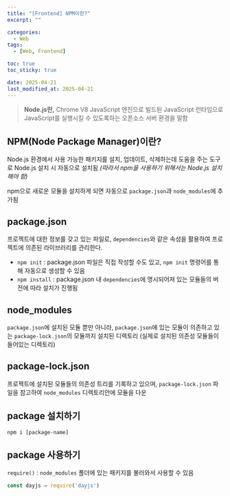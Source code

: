 ```yaml
---
title: "[Frontend] NPM이란?"
excerpt: ""

categories:
  - Web
tags:
  - [Web, Frontend]

toc: true
toc_sticky: true

date: 2025-04-21
last_modified_at: 2025-04-21
---
```


> **Node.js란,** Chrome V8 JavaScript 엔진으로 빌드된 JavaScript 런타임으로 JavaScript를 실행시킬 수 있도록하는 오픈소스 서버 환경을 말함

## NPM(Node Package Manager)이란? 
Node.js 환경에서 사용 가능한 패키지를 설치, 업데이트, 삭제하는데 도움을 주는 도구로 Node.js 설치 시 자동으로 설치됨 _(따라서 npm을 사용하기 위해서는 Node.js 설치해야 함)_

npm으로 새로운 모듈을 설치하게 되면 자동으로 `package.json`과 `node_modules`에 추가됨
  
## package.json
프로젝트에 대한 정보를 갖고 있는 파일로, `dependencies`와 같은 속성을 활용하여 프로젝트에 의존된 라이브러리를 관리한다.

- `npm init` : package.json 파일은 직접 작성할 수도 있고, `npm init` 명령어를 통해 자동으로 생성할 수 있음
- `npm install` : package.json 내 `dependencies`에 명시되어져 있는 모듈들의 버전에 따라 설치가 진행됨  

## node_modules
`package.json`에 설치된 모듈 뿐만 아니라, `package.json`에 있는 모듈이 의존하고 있는 `package-lock.json`의 모듈까지 설치된 디렉토리 (실제로 설치된 의존성 모듈들이 들어있는 디렉토리)  

## package-lock.json
프로젝트에 설치된 모듈들의 의존성 트리를 기록하고 있으며, `package-lock.json` 파일을 참고하여 `node_modules` 디렉토리안에 모듈을 다운
  
## package 설치하기
```
npm i [package-name]
```

## package 사용하기
`require()` : `node_modules` 폴더에 있는 패키지를 불러와서 사용할 수 있음  

```js
const dayjs = require('dayjs')
```
